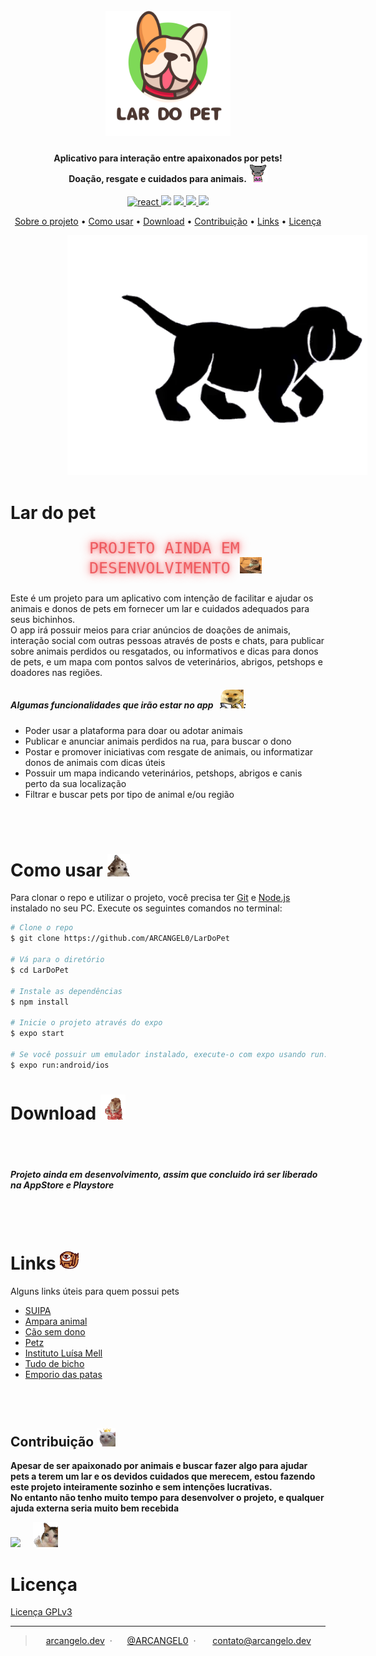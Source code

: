 
<h1 align="center">
  <br>
  <a href="https://github.com/ARCANGEL0/LarDoPet"><img src="./assets/images/2.png" alt="Markdownify" width="200"></a>
  <br>
</h1>

<h4 align="center">Aplicativo para interação entre apaixonados por pets! <br> Doação, resgate e cuidados para animais. <img src="./assets/icons/nyancat_lick.gif" height="30" width="30"> </h4>

<p align="center">
  <a href="https://reactnative.dev">
    <img src="https://img.shields.io/badge/Feito%20com%20React%20Native-%2320232a.svg?style=for-the-badge&logo=react&logoColor=%2361DAFB"
         alt="react">
  </a>
  <a href="https://api.whatsapp.com/send?phone=5513988504778"><img src="https://img.shields.io/badge/WhatsApp-25D366?style=for-the-badge&logo=whatsapp&logoColor=white"></a>
  <a href="#">
      <img src="https://img.shields.io/badge/Google_Play-414141?style=for-the-badge&logo=google-play&logoColor=white">
  </a>

  <a href="#">
      <img src="https://img.shields.io/badge/App_Store-0D96F6?style=for-the-badge&logo=app-store&logoColor=white">
  </a>
  <a href="https://www.petlove.com.br/doacoes">
    <img src="https://img.shields.io/badge/Faça uma doação!-2932E1?style=for-the-badge&logo=Baidu&logoColor=white">
  </a>
</p>

<p align="center">
  <a href="#lar-do-pet">Sobre o projeto</a> •
  <a href="#como-usar">Como usar</a> •
  <a href="#download">Download</a> •
  <a href="#contribuicao">Contribuição</a> •
  <a href="#links">Links</a> •
  <a href="#licenca">Licença</a>
</p>
<img style="margin-left: 18%" src="./assets/images/banner.gif">

# Lar do pet 
  
<p style="
margin-left: 25%;
color: rgba(235, 61, 67,0.75);
  font-family: 'VT323', monospace;
  font-size: 25px;
  text-shadow: 0 0 5px rgba(235, 61, 67,0.5), 0 0 15px rgba(252, 68, 71,1); 
  "> PROJETO AINDA EM DESENVOLVIMENTO <img src="./assets/icons/cattyping.gif" height="26" width="35" > </p>

  <p style="">
    Este é um projeto para um aplicativo com intenção de facilitar e ajudar os animais e donos de pets em fornecer um lar e cuidados adequados para seus bichinhos.
    <br>
    O app irá possuir meios para criar anúncios de doações de animais, interação social com outras pessoas através de posts e chats, para publicar sobre animais perdidos ou resgatados, ou informativos e dicas para donos de pets, e um mapa com pontos salvos de veterinários, abrigos, petshops e doadores nas regiões.

   </p>



##### Algumas funcionalidades que irão estar no app &nbsp; <img src="./assets/icons/doge_notes.png" height="30" width="38">:

* Poder usar a plataforma para doar ou adotar animais
* Publicar e anunciar animais perdidos na rua, para buscar o dono
* Postar e promover iniciativas com resgate de animais, ou informatizar donos de animais com dicas úteis
* Possuir um mapa indicando veterinários, petshops, abrigos e canis perto da sua localização
* Filtrar e buscar pets por tipo de animal e/ou região


<br><br>
# Como usar <img src="./assets/icons/confused_dog.gif" height="36" width="36" >

Para clonar o repo e utilizar o projeto, você precisa ter [Git](https://git-scm.com) e [Node.js](https://nodejs.org/en/download/) instalado no seu PC. 
Execute os seguintes comandos no terminal:

```bash
# Clone o repo
$ git clone https://github.com/ARCANGEL0/LarDoPet

# Vá para o diretório
$ cd LarDoPet

# Instale as dependências
$ npm install

# Inicie o projeto através do expo
$ expo start

# Se você possuir um emulador instalado, execute-o com expo usando run:android ou run:ios
$ expo run:android/ios

```




# Download <img src="./assets/icons/doge-holiday.gif" height="40" width="40">

<br><br>
##### Projeto ainda em desenvolvimento, assim que concluido irá ser liberado na AppStore e Playstore

<br><br>



# Links <img src="./assets/icons/dog-roll.gif" height="30" width="30">

Alguns links úteis para quem possui pets

- [SUIPA](https://www.suipa.org.br)
- [Ampara animal](https://www.amparanimal.org.br)
- [Cão sem dono](http://www.caosemdono.com.br)
- [Petz](www.petz.com.br)
- [Instituto Luísa Mell](https://ilm.org.br)
- [Tudo de bicho](https://blog.tudodebicho.com.br)
- [Emporio das patas](https://blog.emporiodaspatas.com.br)

<br><br>


## Contribuição <img src="./assets/icons/queen_cat.png" height="30" width="30">

<p style="
  font-size: 1em;
  font-weight: bold;">
Apesar de ser apaixonado por animais e buscar fazer algo para ajudar pets a terem um lar e os devidos cuidados que merecem, estou fazendo este projeto inteiramente sozinho e sem intenções lucrativas. <br>
No entanto não tenho muito tempo para desenvolver o projeto, e qualquer ajuda externa seria muito bem recebida </p>

<a target="_onblank" href="https://github.com/ARCANGEL0/LarDoPet/pulls">
<img src="https://img.shields.io/badge/Colabore com o projeto-6a0dad?style=for-the-badge&logo=Baidu&logoColor=white)"></a> &nbsp;&nbsp;&nbsp;
<img src="./assets/icons/thumbsup.png" height="40" width="40"> 


<br>



# Licença

[Licença GPLv3](https://github.com/ARCANGEL0/LarDoPet/blob/master/LICENSE)

---

> <img src="https://icon-library.com/images/icon-website-png/icon-website-png-14.jpg"  width="13" height="13"> [arcangelo.dev](https://arcangelo.dev) &nbsp;&middot;&nbsp;
> <img src="https://cdn-icons-png.flaticon.com/512/25/25231.png" width="12" height="12" > [@ARCANGEL0](https://github.com/ARCANGEL0) &nbsp;&middot;&nbsp;
> <img src="https://imagensemoldes.com.br/wp-content/uploads/2020/05/Desenho-Email-PNG.png" width="15" height="12">  [contato@arcangelo.dev](mailto:contato@arcangelo.dev)
